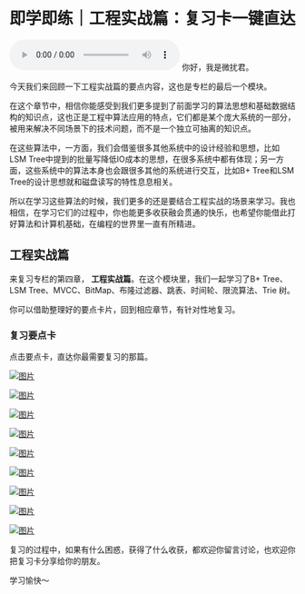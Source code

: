# 即学即练｜工程实战篇：复习卡一键直达
<audio src='./即学即练｜工程实战篇：复习卡一键直达.mp3' controls></audio>
你好，我是微扰君。

今天我们来回顾一下工程实战篇的要点内容，这也是专栏的最后一个模块。

在这个章节中，相信你能感受到我们更多提到了前面学习的算法思想和基础数据结构的知识点，这也正是工程中算法应用的特点，它们都是某个庞大系统的一部分，被用来解决不同场景下的技术问题，而不是一个独立可抽离的知识点。

在这些算法中，一方面，我们会借鉴很多其他系统中的设计经验和思想，比如LSM Tree中提到的批量写降低IO成本的思想，在很多系统中都有体现；另一方面，这些系统中的算法本身也会跟很多其他的系统进行交互，比如B+ Tree和LSM Tree的设计思想就和磁盘读写的特性息息相关。

所以在学习这些算法的时候，我们更多的还是要结合工程实战的场景来学习。我也相信，在学习它们的过程中，你也能更多收获融会贯通的快乐，也希望你能借此打好算法和计算机基础，在编程的世界里一直有所精进。

## 工程实战篇

来复习专栏的第四章， **工程实战篇**。在这个模块里，我们一起学习了B+ Tree、LSM Tree、MVCC、BitMap、布隆过滤器、跳表、时间轮、限流算法、Trie 树。

你可以借助整理好的要点卡片，回到相应章节，有针对性地复习。

### 复习要点卡

点击要点卡，直达你最需要复习的那篇。

[![图片](images/494632/eb841090e7byy711bdb437b92e653de4.jpg)](https://time.geekbang.org/column/article/488658)

[![图片](images/494632/966a4860432db7f00f64yy2728a91a92.jpg)](https://time.geekbang.org/column/article/489164)

[![图片](images/494632/0395cc912d40303f5ba913de11f293bd.jpg)](https://time.geekbang.org/column/article/489900)

[![图片](images/494632/56ff79b21cc43712ee3ea0961ffcayy8.jpg)](https://time.geekbang.org/column/article/490532)

[![图片](images/494632/40ef38eea75dc06c4cacc7fdd04c7d6e.jpg)](https://time.geekbang.org/column/article/491246)

[![图片](images/494632/cd6d7d63260671f6f3f2ffcdf605a45d.jpg)](https://time.geekbang.org/column/article/491979)

[![图片](images/494632/35627367f4171f4c61330e8c46c9a8db.jpg)](hhttps://time.geekbang.org/column/article/492563)

[![图片](images/494632/9632172a5691e4c8a1cebd2d89e64c15.jpg)](https://time.geekbang.org/column/article/493162)

[![图片](images/494632/7eae8c2053bafa2bc0a077758b5ef90f.jpg)](https://time.geekbang.org/column/article/494080)

复习的过程中，如果有什么困惑，获得了什么收获，都欢迎你留言讨论，也欢迎你把复习卡分享给你的朋友。

学习愉快～